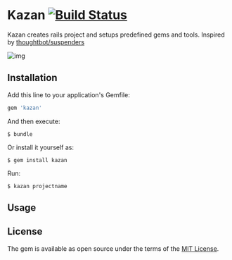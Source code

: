 # Kazan [![Build Status](https://travis-ci.org/khusnetdinov/kazan.svg?branch=master)](https://travis-ci.org/khusnetdinov/kazan)

Kazan creates rails project and setups predefined gems and tools. Inspired by [thoughtbot/suspenders](https://github.com/thoughtbot/suspenders)

![img](http://res.cloudinary.com/dtoqqxqjv/image/upload/c_scale,w_240/v1476011701/147601141068782_rgcl3z.png)


## Installation

Add this line to your application's Gemfile:

```ruby
gem 'kazan'
```

And then execute:

    $ bundle

Or install it yourself as:

    $ gem install kazan
    
Run:
    
    $ kazan projectname

## Usage


## License

The gem is available as open source under the terms of the [MIT License](http://opensource.org/licenses/MIT).

